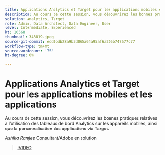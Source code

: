 ```yaml
---
title: Applications Analytics et Target pour les applications mobiles et les applications
description: Au cours de cette session, vous découvrirez les bonnes pratiques relatives à l’utilisation des tableaux de bord Analytics sur les appareils mobiles, ainsi que la personnalisation des applications via Target.
solution: Analytics, Target
role: Admin, Data Architect, Data Engineer, User
level: Intermediate, Experienced
kt: 10568
thumbnail: 343819.jpeg
source-git-commit: edd0bdb28a9b3d065a64a95af6a216b747577c77
workflow-type: tm+mt
source-wordcount: '75'
ht-degree: 0%

---
```


# Applications Analytics et Target pour les applications mobiles et les applications

Au cours de cette session, vous découvrirez les bonnes pratiques relatives à l’utilisation des tableaux de bord Analytics sur les appareils mobiles, ainsi que la personnalisation des applications via Target.

*Ashika Ramjee* Consultant/Adobe en solution

>[!VIDEO](https://video.tv.adobe.com/v/343819/?quality=12&learn=on)
